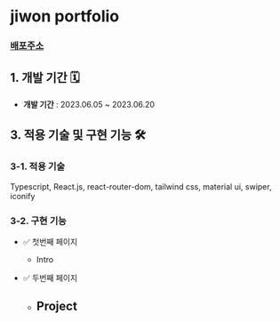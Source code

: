 # jiwon portfolio  
### __[배포주소](https://my-portfolio-a4vr.vercel.app/)__ 


## 1. 개발 기간 🗓

- __개발 기간__  : 2023.06.05 ~ 2023.06.20




## 3. 적용 기술 및 구현 기능 🛠

### 3-1. 적용 기술 

Typescript, React.js, react-router-dom, tailwind css, material ui, swiper, iconify

### 3-2. 구현 기능
- ✅ 첫번째 페이지

  - Intro
    
      
  
      
- ✅ 두번째 페이지

  - Project
    - 
     
      

 

